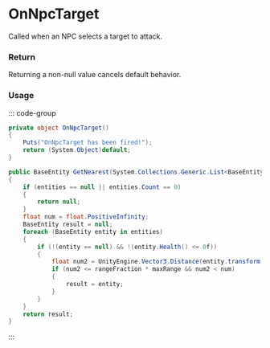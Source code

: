 # OnNpcTarget
<Badge type="info" text="NPC"/><Badge type="danger" text="Carbon Compatible"/><Badge type="warning" text="Oxide Compatible"/>
Called when an NPC selects a target to attack.

### Return
Returning a non-null value cancels default behavior.

### Usage
::: code-group
```csharp [Example]
private object OnNpcTarget()
{
	Puts("OnNpcTarget has been fired!");
	return (System.Object)default;
}
```
```csharp [Source — Assembly-CSharp @ AIBrainSenses]
public BaseEntity GetNearest(System.Collections.Generic.List<BaseEntity> entities, float rangeFraction)
{
	if (entities == null || entities.Count == 0)
	{
		return null;
	}
	float num = float.PositiveInfinity;
	BaseEntity result = null;
	foreach (BaseEntity entity in entities)
	{
		if (!(entity == null) && !(entity.Health() <= 0f))
		{
			float num2 = UnityEngine.Vector3.Distance(entity.transform.position, owner.transform.position);
			if (num2 <= rangeFraction * maxRange && num2 < num)
			{
				result = entity;
			}
		}
	}
	return result;
}

```
:::
